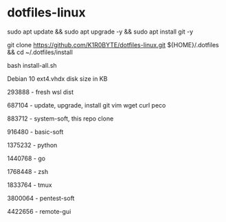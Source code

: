 # dotfiles-linux

sudo apt update && sudo apt upgrade -y && sudo apt install git -y

git clone https://github.com/K1R0BYTE/dotfiles-linux.git ${HOME}/.dotfiles && cd ~/.dotfiles/install

bash install-all.sh


Debian 10 ext4.vhdx disk size in KB

293888 - fresh wsl dist

687104 - update, upgrade, install git vim wget curl peco 

883712 - system-soft, this repo clone

916480 - basic-soft

1375232 - python

1440768 - go

1768448 - zsh

1833764 - tmux

3800064 - pentest-soft

4422656 - remote-gui
